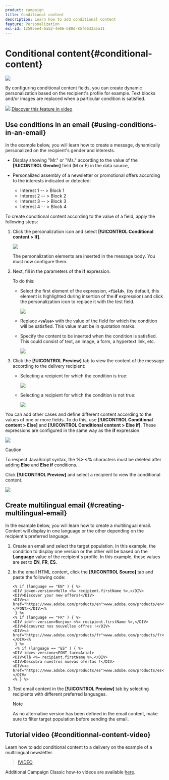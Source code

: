 ```yaml
---
product: campaign
title: Conditional content
description: Learn how to add conditional content
feature: Personalization
exl-id: 12595ee4-6a52-4e06-b80d-85fe633a5a11
---
```

# Conditional content{#conditional-content}

![](../../assets/common.svg)

By configuring conditional content fields, you can create dynamic personalization based on the recipient's profile for example. Text blocks and/or images are replaced when a particular condition is satisfied.

![](assets/do-not-localize/how-to-video.png) [Discover this feature in video](#conditionnal-content-video)


## Use conditions in an email {#using-conditions-in-an-email}

In the example below, you will learn how to create a message, dynamically personalized on the recipient's gender and interests.

* Display showing "Mr." or "Ms." according to the value of the **[!UICONTROL Gender]** field (M or F) in the data source,
* Personalized assembly of a newsletter or promotional offers according to the interests indicated or detected:

  * Interest 1 -- > Block 1
  * Interest 2 -- > Block 2
  * Interest 3 -- > Block 3
  * Interest 4 -- > Block 4

To create conditional content according to the value of a field, apply the following steps:

1. Click the personalization icon and select **[!UICONTROL Conditional content > If]**.

   ![](assets/s_ncs_user_conditional_content02.png)

   The personalization elements are inserted in the message body. You must now configure them.

1. Next, fill in the parameters of the **if** expression.

   To do this:

    * Select the first element of the expression, **`<field>`**, (by default, this element is highlighted during insertion of the **if** expression) and click the personalization icon to replace it with the test field.

      ![](assets/s_ncs_user_conditional_content03.png)

    * Replace **`<value>`** with the value of the field for which the condition will be satisfied. This value must be in quotation marks.
    * Specify the content to be inserted when the condition is satisfied. This could consist of text, an image, a form, a hypertext link, etc.

      ![](assets/s_ncs_user_conditional_content04.png)

1. Click the **[!UICONTROL Preview]** tab to view the content of the message according to the delivery recipient:

    * Selecting a recipient for which the condition is true:

      ![](assets/s_ncs_user_conditional_content05.png)

    * Selecting a recipient for which the condition is not true:

      ![](assets/s_ncs_user_conditional_content06.png)

You can add other cases and define different content according to the values of one or more fields. To do this, use **[!UICONTROL Conditional content > Else]** and **[!UICONTROL Conditional content > Else if]**. These expressions are configured in the same way as the **if** expression.

![](assets/s_ncs_user_conditional_content07.png)

>[!CAUTION]
>
>To respect JavaScript syntax, the **%> <%** characters must be deleted after adding **Else** and **Else if** conditions.

Click **[!UICONTROL Preview]** and select a recipient to view the conditional content.

![](assets/s_ncs_user_conditional_content08.png)

## Create multilingual email {#creating-multilingual-email}

In the example below, you will learn how to create a multilingual email. Content will display in one language or the other depending on the recipient's preferred language.

1. Create an email and select the target population. In this example, the condition to display one version or the other will be based on the **Language** value of the recipient's profile. In this example, these values are set to **EN**, **FR**, **ES**.
1. In the email HTML content, click the **[!UICONTROL Source]** tab and paste the following code:

   ```
   <% if (language == "EN" ) { %>
   <DIV id=en-version>Hello <%= recipient.firstName %>,</DIV>
   <DIV>Discover your new offers!</DIV>
   <DIV><a href="https://www.adobe.com/products/en">www.adobe.com/products/en</A></FONT></DIV><%
    } %>
   <% if (language == "FR" ) { %>
   <DIV id=fr-version>Bonjour <%= recipient.firstName %>,</DIV>
   <DIV>Découvrez nos nouvelles offres !</DIV>
   <DIV><a href="https://www.adobe.com/products/fr">www.adobe.com/products/fr</A></DIV><%
    } %>
    <% if (language == "ES" ) { %>
   <DIV id=es-version><FONT face=Arial>
   <DIV>Olà <%= recipient.firstName %>,</DIV>
   <DIV>Descubra nuestros nuevas ofertas !</DIV>
   <DIV><a href="https://www.adobe.com/products/es">www.adobe.com/products/es</A></DIV>
   <% } %>
   ```

1. Test email content in the **[!UICONTROL Preview]** tab by selecting recipients with different preferred languages.

   >[!NOTE]
   >
   >As no alternative version has been defined in the email content, make sure to filter target population before sending the email.

## Tutorial video {#conditionnal-content-video}

Learn how to add conditional content to a delivery on the example of a multilingual newsletter.

>[!VIDEO](https://video.tv.adobe.com/v/24926?quality=12)

Additional Campaign Classic how-to videos are available [here](https://experienceleague.adobe.com/docs/campaign-classic-learn/tutorials/overview.html).
